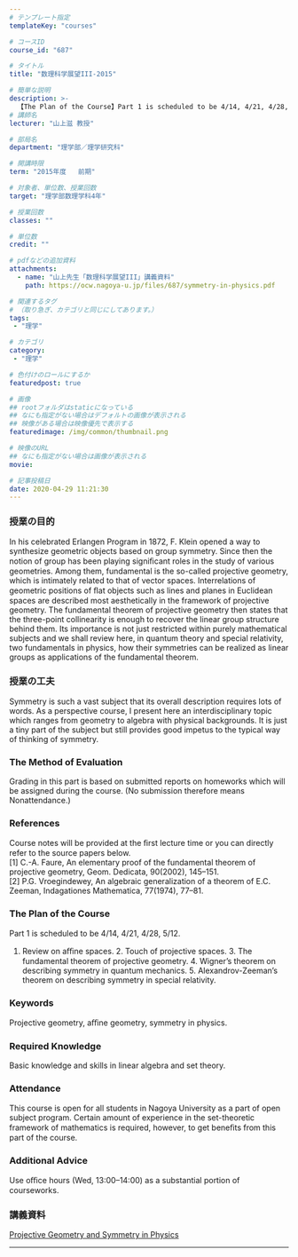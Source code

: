 ```yaml
---
# テンプレート指定
templateKey: "courses"

# コースID
course_id: "687"

# タイトル
title: "数理科学展望III-2015"

# 簡単な説明
description: >-
  【The Plan of the Course】Part 1 is scheduled to be 4/14, 4/21, 4/28, 5/12. 1. Review on aﬃne spaces. 2. Touch of projective spaces. 3. The fundamental theorem of projective geometry. 4. Wigner’s theore ....
# 講師名
lecturer: "山上滋 教授"

# 部局名
department: "理学部／理学研究科"

# 開講時限
term: "2015年度	前期"

# 対象者、単位数、授業回数
target: "理学部数理学科4年"

# 授業回数
classes: ""

# 単位数
credit: ""

# pdfなどの追加資料
attachments:
  - name: "山上先生「数理科学展望III」講義資料" 
    path: https://ocw.nagoya-u.jp/files/687/symmetry-in-physics.pdf

# 関連するタグ
# （取り急ぎ、カテゴリと同じにしてあります。）
tags:
 - "理学"

# カテゴリ
category:
 - "理学"

# 色付けのロールにするか
featuredpost: true

# 画像
## rootフォルダはstaticになっている
## なにも指定がない場合はデフォルトの画像が表示される
## 映像がある場合は映像優先で表示する
featuredimage: /img/common/thumbnail.png

# 映像のURL
## なにも指定がない場合は画像が表示される
movie: 

# 記事投稿日
date: 2020-04-29 11:21:30
---
```


### 授業の目的

In his celebrated Erlangen Program in 1872, F. Klein opened a way to synthesize geometric objects based on group symmetry. Since then the notion of group has been playing signiﬁcant roles in the study of various geometries. Among them, fundamental is the so-called projective geometry, which is intimately related to that of vector spaces. Interrelations of geometric positions of ﬂat objects such as lines and planes in Euclidean spaces are described most aesthetically in the framework of projective geometry. The fundamental theorem of projective geometry then states that the three-point collinearity is enough to recover the linear group structure behind them. Its importance is not just restricted within purely mathematical subjects and we shall review here, in quantum theory and special relativity, two fundamentals in physics, how their symmetries can be realized as linear groups as applications of the fundamental theorem.

### 授業の工夫

Symmetry is such a vast subject that its overall description requires lots of words. As a perspective course, I present here an interdisciplinary topic which ranges from geometry to algebra with physical backgrounds. It is just a tiny part of the subject but still provides good impetus to the typical way of thinking of symmetry.








### The Method of Evaluation
Grading in this part is based on submitted reports on homeworks which will be assigned during the course. (No submission therefore means Nonattendance.)

### References
Course notes will be provided at the ﬁrst lecture time or you can directly refer to the source papers below.<br>
[1] C.-A. Faure, An elementary proof of the fundamental theorem of projective geometry, Geom. Dedicata, 90(2002), 145–151.<br>
[2] P.G. Vroegindewey, An algebraic generalization of a theorem of E.C. Zeeman, Indagationes Mathematica, 77(1974), 77–81.

### The Plan of the Course
Part 1 is scheduled to be 4/14, 4/21, 4/28, 5/12. <br>
1. Review on aﬃne spaces. 2. Touch of projective spaces. 3. The fundamental theorem of projective geometry. 4. Wigner’s theorem on describing symmetry in quantum mechanics. 5. Alexandrov-Zeeman’s theorem on describing symmetry in special relativity.

### Keywords
Projective geometry, aﬃne geometry, symmetry in physics.

### Required Knowledge
Basic knowledge and skills in linear algebra and set theory.

### Attendance
This course is open for all students in Nagoya University as a part of open subject program. Certain amount of experience in the set-theoretic framework of mathematics is required, however, to get beneﬁts from this part of the course.

### Additional Advice
Use oﬃce hours (Wed, 13:00–14:00) as a substantial portion of courseworks.






### 講義資料


[Projective Geometry and Symmetry in Physics](https://ocw.nagoya-u.jp/files/687/symmetry-in-physics.pdf) 











-----